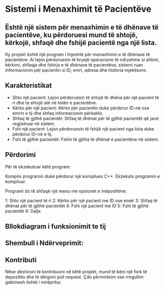 # Sistemi i Menaxhimit të Pacientëve

## Është një sistem për menaxhimin e të dhënave të pacientëve, ku përdoruesi mund të shtojë, kërkojë, shfaqë dhe fshijë pacientë nga një lista.

Ky projekt është një program i thjeshtë për menaxhimin e të dhënave të pacientëve. Ai lejon përdoruesin të kryejë operacione të ndryshme si shtimi, kërkimi, shfaqja dhe fshirja e të dhënave të pacientëve, sistemi ruan informacionin për pacientin si ID, emri, adresa dhe historia mjekësore.

## Karakteristikat

* Shto një pacient: Lejon përdoruesin të shtojë të dhëna për një pacient të ri dhe ta shtojë atë në listën e pacientëve.
* Kërko për një pacient: Kërko për pacientin duke përdorur ID-në ose emrin e tij dhe shfaq informacionin përkatës.
* Shfaq të gjithë pacientët: Shfaq të dhënat për të gjithë pacientët që janë regjistruar në sistem.
* Fshi një pacient: Lejon përdoruesin të fshijë një pacient nga lista duke përdorur ID-në e tij.
* Fshi të gjithë pacientët: Fshin të gjitha të dhënat e pacientëve në sistem.

## Përdorimi

Për të ekzekutuar këtë program:

Kompilo programin duke përdorur një kompilues C++.
Ekzekuto programin e kompiluar.

Programi do të shfaqë një menu me opsionet e mëposhtme:

1: Shto një pacient të ri
2: Kërko për një pacient me ID ose emër
3: Shfaq të dhënat për të gjithë pacientët
4: Fshi një pacient me ID
5: Fshi të gjithë pacientët
6: Dalje

## Bllokdiagram i funksionimit te tij


## Shembull i Ndërveprimit:


## Kontributi

Nëse dëshironi të kontribuoni në këtë projekt, mund të bëni një fork të depozitës dhe të dërgoni pull request. Çdo përmirësim ose rregullim gabimesh është i mirëpritur.
